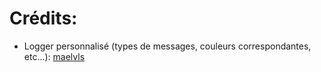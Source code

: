 # Crédits:
* Logger personnalisé (types de messages, couleurs correspondantes, etc...): [maelvls](https://github.com/maelvls/rust-chat)